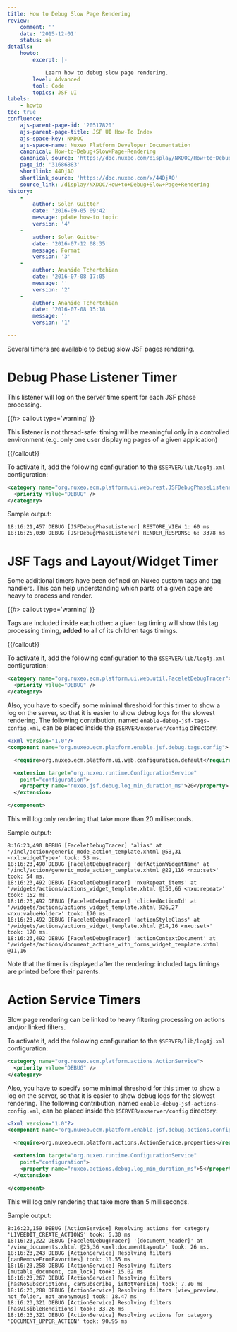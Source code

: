 ```yaml
---
title: How to Debug Slow Page Rendering
review:
    comment: ''
    date: '2015-12-01'
    status: ok
details:
    howto:
        excerpt: |-

            Learn how to debug slow page rendering.
        level: Advanced
        tool: Code
        topics: JSF UI
labels:
    - howto
toc: true
confluence:
    ajs-parent-page-id: '20517820'
    ajs-parent-page-title: JSF UI How-To Index
    ajs-space-key: NXDOC
    ajs-space-name: Nuxeo Platform Developer Documentation
    canonical: How+to+Debug+Slow+Page+Rendering
    canonical_source: 'https://doc.nuxeo.com/display/NXDOC/How+to+Debug+Slow+Page+Rendering'
    page_id: '31686883'
    shortlink: 44DjAQ
    shortlink_source: 'https://doc.nuxeo.com/x/44DjAQ'
    source_link: /display/NXDOC/How+to+Debug+Slow+Page+Rendering
history:
    - 
        author: Solen Guitter
        date: '2016-09-05 09:42'
        message: pdate how-to topic
        version: '4'
    - 
        author: Solen Guitter
        date: '2016-07-12 08:35'
        message: Format
        version: '3'
    - 
        author: Anahide Tchertchian
        date: '2016-07-08 17:05'
        message: ''
        version: '2'
    - 
        author: Anahide Tchertchian
        date: '2016-07-08 15:18'
        message: ''
        version: '1'

---
```

Several timers are available to debug slow JSF pages rendering.

# Debug Phase Listener Timer

This listener will log on the server time spent for each JSF phase processing.

{{#> callout type='warning' }}

This listener is not thread-safe: timing will be meaningful only in a controlled environment (e.g. only one user displaying pages of a given application)

{{/callout}}

To activate it, add the following configuration to the `$SERVER/lib/log4j.xml` configuration:

```xml
<category name="org.nuxeo.ecm.platform.ui.web.rest.JSFDebugPhaseListener">
  <priority value="DEBUG" />
</category>
```

Sample output:

```
18:16:21,457 DEBUG [JSFDebugPhaseListener] RESTORE_VIEW 1: 60 ms
18:16:25,030 DEBUG [JSFDebugPhaseListener] RENDER_RESPONSE 6: 3378 ms
```

# JSF Tags and Layout/Widget Timer

Some additional timers have been defined on Nuxeo custom tags and tag handlers. This can help understanding which parts of a given page are heavy to process and render.

{{#> callout type='warning' }}

Tags are included inside each other: a given tag timing will show this tag processing timing, **added** to all of its children tags timings.

{{/callout}}

To activate it, add the following configuration to the `$SERVER/lib/log4j.xml` configuration:

```xml
<category name="org.nuxeo.ecm.platform.ui.web.util.FaceletDebugTracer">
  <priority value="DEBUG" />
</category>
```

Also, you have to specify some minimal threshold for this timer to show a log on the server, so that it is easier to show debug logs for the slowest rendering. The following contribution, named `enable-debug-jsf-tags-config.xml`, can be placed inside the `$SERVER/nxserver/config` directory:

```xml
<?xml version="1.0"?>
<component name="org.nuxeo.ecm.platform.enable.jsf.debug.tags.config">

  <require>org.nuxeo.ecm.platform.ui.web.configuration.default</require>

  <extension target="org.nuxeo.runtime.ConfigurationService"
    point="configuration">
    <property name="nuxeo.jsf.debug.log_min_duration_ms">20</property>
  </extension>

</component>
```

This will log only rendering that take more than 20 milliseconds.

Sample output:

```
8:16:23,490 DEBUG [FaceletDebugTracer] 'alias' at '/incl/action/generic_mode_action_template.xhtml @58,31 <nxl:widgetType>' took: 53 ms.
18:16:23,490 DEBUG [FaceletDebugTracer] 'defActionWidgetName' at '/incl/action/generic_mode_action_template.xhtml @22,116 <nxu:set>' took: 54 ms.
18:16:23,492 DEBUG [FaceletDebugTracer] 'nxuRepeat_items' at '/widgets/actions/actions_widget_template.xhtml @150,66 <nxu:repeat>' took: 152 ms.
18:16:23,492 DEBUG [FaceletDebugTracer] 'clickedActionId' at '/widgets/actions/actions_widget_template.xhtml @26,27 <nxu:valueHolder>' took: 170 ms.
18:16:23,492 DEBUG [FaceletDebugTracer] 'actionStyleClass' at '/widgets/actions/actions_widget_template.xhtml @14,16 <nxu:set>' took: 170 ms.
18:16:23,492 DEBUG [FaceletDebugTracer] 'actionContextDocument' at '/widgets/actions/document_actions_with_forms_widget_template.xhtml @11,16
```

Note that the timer is displayed after the rendering: included tags timings are printed before their parents.

# Action Service Timers

Slow page rendering can be linked to heavy filtering processing on actions and/or linked filters.

To activate it, add the following configuration to the `$SERVER/lib/log4j.xml` configuration:

```xml
<category name="org.nuxeo.ecm.platform.actions.ActionService">
  <priority value="DEBUG" />
</category>
```

Also, you have to specify some minimal threshold for this timer to show a log on the server, so that it is easier to show debug logs for the slowest rendering. The following contribution, named `enable-debug-jsf-actions-config.xml`, can be placed inside the `$SERVER/nxserver/config` directory:

```xml
<?xml version="1.0"?>
<component name="org.nuxeo.ecm.platform.enable.jsf.debug.actions.config">

  <require>org.nuxeo.ecm.platform.actions.ActionService.properties</require>

  <extension target="org.nuxeo.runtime.ConfigurationService"
    point="configuration">
    <property name="nuxeo.actions.debug.log_min_duration_ms">5</property>
  </extension>

</component>
```

This will log only rendering that take more than 5 milliseconds.

Sample output:

```
8:16:23,159 DEBUG [ActionService] Resolving actions for category 'LIVEEDIT_CREATE_ACTIONS' took: 6.30 ms
18:16:23,222 DEBUG [FaceletDebugTracer] '[document_header]' at '/view_documents.xhtml @25,36 <nxl:documentLayout>' took: 26 ms.
18:16:23,243 DEBUG [ActionService] Resolving filters [canRemoveFromFavorites] took: 10.55 ms
18:16:23,258 DEBUG [ActionService] Resolving filters [mutable_document, can_lock] took: 15.02 ms
18:16:23,267 DEBUG [ActionService] Resolving filters [hasNoSubscriptions, canSubscribe, isNotVersion] took: 7.80 ms
18:16:23,288 DEBUG [ActionService] Resolving filters [view_preview, not_folder, not_anonymous] took: 18.47 ms
18:16:23,321 DEBUG [ActionService] Resolving filters [hasVisibleRenditions] took: 33.26 ms
18:16:23,321 DEBUG [ActionService] Resolving actions for category 'DOCUMENT_UPPER_ACTION' took: 90.95 ms
```